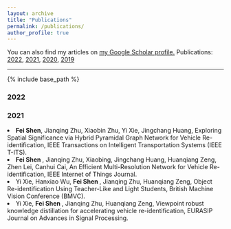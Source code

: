 ```yaml
---
layout: archive
title: "Publications"
permalink: /publications/
author_profile: true
---
```



You can also find my articles on <u><a href="https://scholar.google.com/citations?user=wqvr28MAAAAJ">my Google Scholar profile</a>.</u>
Publications:  [2022](#2022), [2021](#2021), [2020](#2020), [2019](#2019)

<hr>

{% include base_path %}

### 2022

 
### 2021
<li>  <strong> Fei Shen</strong>, Jianqing Zhu,  Xiaobin Zhu, Yi Xie, Jingchang Huang,
Exploring Spatial Significance via Hybrid Pyramidal Graph Network for Vehicle Re-identification,
IEEE Transactions on Intelligent Transportation Systems (IEEE T-ITS).

<li> <strong> Fei Shen </strong>,  Jianqing Zhu,  Xiaobing, Jingchang Huang, Huanqiang Zeng, Zhen Lei, Canhui Cai, 
An Efficient Multi-Resolution Network for Vehicle Re-identification,
 IEEE Internet of Things Journal.

<li> Yi Xie, Hanxiao Wu, <strong> Fei Shen </strong>, Jianqing Zhu, Huanqiang Zeng, 
Object Re-identification Using Teacher-Like and Light Students,
British Machine Vision Conference (BMVC).

<li> Yi Xie, <strong> Fei Shen </strong>, Jianqing Zhu, Huanqiang Zeng, 
Viewpoint robust knowledge distillation for accelerating vehicle re-identification,
EURASIP Journal on Advances in Signal Processing.
